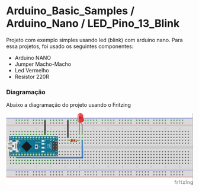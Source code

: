 # Arduino_Basic_Samples / Arduino_Nano  / LED_Pino_13_Blink
Projeto com exemplo simples usando led (blink) com arduino nano. Para essa projetos, foi usado os seguintes componentes:

 - Arduino NANO
 - Jumper Macho-Macho
 - Led Vermelho
 - Resistor 220R

 ### Diagramação

Abaixo a diagramação do projeto usando o Fritzing

![](https://github.com/EduAraujoDev/Arduino_Basic_Samples/blob/master/Arduino_Nano/LED_Pino_13_Blink/LED_Pino_13_Blink.jpg?raw=true)
